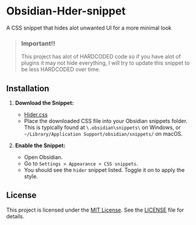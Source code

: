# Obsidian-Hder-snippet
 A CSS snippet that hides alot unwanted UI for a more minimal look


> ### Important‼️
> This project has alot of HARDCODED code so if you have alot of plugins it may not hide everything, I will try to update this snippet to be less HARDCODED over time.



## Installation
1. **Download the Snippet:**
   - [Hider.css](https://github.com/cheaderthecoder/Obsidian-Hider-snippet/blob/main/Hider.css)
   - Place the downloaded CSS file into your Obsidian snippets folder. This is typically found at `\.obsidian\snippets\` on Windows, or `~/Library/Application Support/obsidian/snippets/` on macOS.


2. **Enable the Snippet:**
   - Open Obsidian.
   - Go to `Settings > Appearance > CSS snippets`.
   - You should see the `hider` snippet listed. Toggle it on to apply the style.



## License
This project is licensed under the [MIT License](LICENSE.md). See the [LICENSE](LICENSE) file for details.
